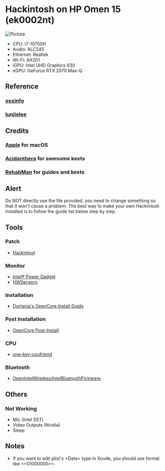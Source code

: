 # Hackintosh on HP Omen 15 (ek0002nt)

![Picture](https://raw.githubusercontent.com/emrebbozkurt/HP-OMEN15-Hackintosh/master/screenshot.png)

* CPU: i7-10750H
* Audio: ALC245
* Ethernet: Realtek
* Wi-Fi: AX201
* iGPU: Intel UHD Graphics 630
* eGPU: GeForce RTX 2070 Max-Q

## Reference
### [osxinfo](https://osxinfo.net)
### [lunjielee](https://github.com/lunjielee/Opencore-HP-Omen-15-2020)

## Credits
### [Apple](https://www.apple.com/) for macOS
### [Acidanthera](https://github.com/acidanthera) for awesome kexts
### [RehabMan](https://github.com/RehabMan) for guides and kexts

## Alert
Do NOT directly use the file provided, you need to change something so
that it won't cause a problem. The best way to make your own Hackintosh
installed is to follow the guide list below step by step.

## Tools

### Patch
* [Hackintool](http://headsoft.com.au/download/mac/Hackintool.zip)

### Monitor
* [Intel® Power Gadget](https://software.intel.com/en-us/articles/intel-power-gadget)
* [HWSensors](https://github.com/kozlek/HWSensors)

### Installation
* [Dortania's OpenCore Install Guide](https://github.com/dortania/OpenCore-Install-Guide)

### Post Installation
* [OpenCore Post-Install](https://github.com/dortania/OpenCore-Post-Install)

### CPU
* [one-key-cpufriend](https://github.com/stevezhengshiqi/one-key-cpufriend)

### Bluetooth
* [OpenIntelWireless/IntelBluetoothFirmware](https://github.com/OpenIntelWireless/IntelBluetoothFirmware)

## Others
### Not Working
* Mic (Intel SST)
* Video Outputs (Nvidia)
* Sleep

## Notes
* If you want to edit plist's =Data= type in Xcode, you should use format like =<01000000>=.
